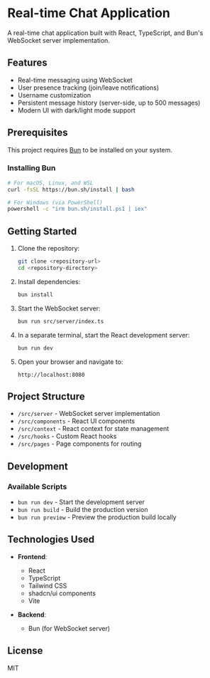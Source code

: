 
# Real-time Chat Application

A real-time chat application built with React, TypeScript, and Bun's WebSocket server implementation.

## Features

- Real-time messaging using WebSocket
- User presence tracking (join/leave notifications)
- Username customization
- Persistent message history (server-side, up to 500 messages)
- Modern UI with dark/light mode support

## Prerequisites

This project requires [Bun](https://bun.sh) to be installed on your system.

### Installing Bun

```bash
# For macOS, Linux, and WSL
curl -fsSL https://bun.sh/install | bash

# For Windows (via PowerShell)
powershell -c "irm bun.sh/install.ps1 | iex"
```

## Getting Started

1. Clone the repository:
   ```bash
   git clone <repository-url>
   cd <repository-directory>
   ```

2. Install dependencies:
   ```bash
   bun install
   ```

3. Start the WebSocket server:
   ```bash
   bun run src/server/index.ts
   ```

4. In a separate terminal, start the React development server:
   ```bash
   bun run dev
   ```

5. Open your browser and navigate to:
   ```
   http://localhost:8080
   ```

## Project Structure

- `/src/server` - WebSocket server implementation
- `/src/components` - React UI components
- `/src/context` - React context for state management
- `/src/hooks` - Custom React hooks
- `/src/pages` - Page components for routing

## Development

### Available Scripts

- `bun run dev` - Start the development server
- `bun run build` - Build the production version
- `bun run preview` - Preview the production build locally

## Technologies Used

- **Frontend**:
  - React
  - TypeScript
  - Tailwind CSS
  - shadcn/ui components
  - Vite

- **Backend**:
  - Bun (for WebSocket server)

## License

MIT

